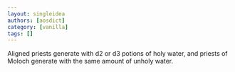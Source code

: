 ```yaml
---
layout: singleidea
authors: [aosdict]
category: [vanilla]
tags: []
---
```

Aligned priests generate with d2 or d3 potions of holy water, and priests of Moloch generate with the same amount of unholy water.
